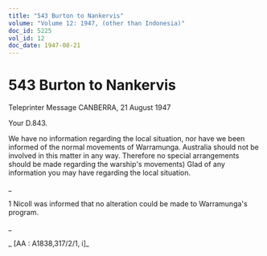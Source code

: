```yaml
---
title: "543 Burton to Nankervis"
volume: "Volume 12: 1947, (other than Indonesia)"
doc_id: 5225
vol_id: 12
doc_date: 1947-08-21
---
```


# 543 Burton to Nankervis

Teleprinter Message CANBERRA, 21 August 1947

Your D.843.

We have no information regarding the local situation, nor have we been informed of the normal movements of Warramunga. Australia should not be involved in this matter in any way. Therefore no special arrangements should be made regarding the warship's movements) Glad of any information you may have regarding the local situation.

_

1 Nicoll was informed that no alteration could be made to Warramunga's program.

_

_ [AA : A1838,317/2/1, i]_
